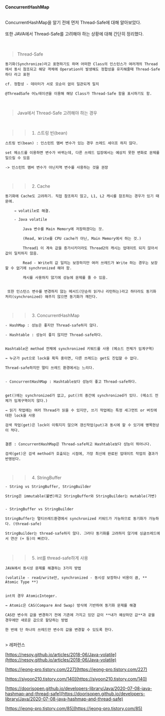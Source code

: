 <br><br><br>
**ConcurrentHashMap**

<br>
ConcurrentHashMap을 알기 전에 먼저 Thread-Safe에 대해 알아보았다. <br><br>
또한 JAVA에서 Thread-Safe를 고려해야 하는 상황에 대해 간단히 정리했다. <br><br><br>

> Thread-Safe
    
    동기화(Synchronize)라고 표현하기도 하며 어떠한 Class의 인스턴스가 여러개의 Thread에서 동시 참조되고 해당 객체에 Operation이 발생해도 정합성을 유지해줄때 Thread-Safe 하다 라고 표현
    
    cf. 정합성 - 데이터가 서로 모순이 없이 일관되게 일치
    
    @ThreadSafe 어노테이션을 이용해 해당 Class가 Thread-Safe 함을 표시하기도 함.
    
<br>
    
> Java에서 Thread-Safe 고려해야 하는 경우
<br>

    
>>    1. 스트링 빈(bean)

    
    스트링 빈(bean) : 인스턴트 멤버 변수가 있는 경우 쓰레드 세이프 하지 않다. 
    
    set 메소드를 이용하면 변수가 바뀌는데, 다른 쓰레드 입장에서는 예상치 못한 변화로 문제를 일으킬 수 있음
    
    -> 인스턴트 멤버 변수가 아닌지역 변수를 사용하는 것을 권장
<br>
    
>>    2. Cache

    
    동기화에 Cache도 고려하기. 직접 참조하지 않고, L1, L2 캐시를 참조하는 경우가 있기 때문에.
        
        → volatile로 해결.
        
        - Java volatile
            
            Java 변수를 Main Memory에 저장하겠다는 것.
            
            (Read, Write를 CPU cache가 아닌, Main Memory에서 하는 것.)
            
            Thread1 이 계속 값을 증가시키더라도 Thread2의 캐시는 업데이트 되지 않아서 값이 일치하지 않음.
            
            Read - Write의 값 일치는 보장하지만 여러 쓰레드가 Write 하는 경우는 보장할 수 없기에 synchronized 해야 함.
            
            캐시를 사용하지 않기에 성능에 문제를 줄 수 있음.
            
        
     또한 인스턴스 변수를 변경하지 않는 메서드(단순히 읽거나 리턴하는)라고 하더라도 동기화 처리(synchronized) 해주지 않으면 동기화가 깨진다.
        
<br>
 
 >>    3. ConcurrentHashMap

            
    
    - HashMap : 성능은 좋지만 Thread-safe하지 않다.
    
    - Hashtable : 성능이 좋지 않지만 Thread-safe하다.

    
    Hashtable은 method 전체에 synchronized 키워드를 사용 (메소드 전체가 임계구역)
    
    → 누군가 put으로 lock을 획득 중이면, 다른 쓰레드는 get도 진입할 수 없다.
    
    Thread-safe하지만 멀티 쓰레드 환경에서는 느리다.
    
    
    - ConcurrentHashMap : Hashtable보다 성능이 좋고 Thread-safe하다.
    
    
    get()에는 synchronized가 없고, put()의 중간에 synchronized가 있다. (메소드 전체가 임계구역이지 않다.)
    
    → 읽기 작업에는 여러 Thread가 읽을 수 있지만, 쓰기 작업에는 특정 세그먼트 or 버킷에 대한 lock을 사용
    
    검색 작업(get)은 lock이 이뤄지지 않으며 갱신작업(put)과 동시에 할 수 있기에 병목현상이 적다.
    
    
    결론 : ConcurrentHashMap은 Thread-safe하고 Hashtable보다 성능이 뛰어나다. 
    
    검색(get)은 검색 method가 호출되는 시점에, 가장 최신에 완료된 업데이트 작업의 결과가 반영된다.

<br>


 >>    4. StringBuffer
        
    
    - String vs StringBuffer, StringBuilder
    
    String은 immutable(불변)하고 StringBuffer와 StringBuilder는 mutable(가변)
    
    
    - StringBuffer vs StringBuilder
    
    StringBuffer는 멀티쓰레드환경에서 synchronized 키워드가 가능하므로 동기화가 가능하다. (thread-safe)
    
    StringBuilder는 thread-safe하지 않다. 그러다 동기화를 고려하지 않기에 싱글쓰레드에서 연산 (+ 등)이 빠르다.
<br>
    
  >>    5. int를 thread-safe하게 사용
        
    
    
    JAVA에서 동시성 문제를 해결하는 3가지 방법 
    
    (volatile - read/write만, synchronized - 동시성 보장하나 비용이 큼, ** Atomic Type **)
    
    
    int의 경우 AtomicInteger.
    
    → Atomic은 CAS(Compare And Swap) 방식에 기반하여 동기화 문제를 해결
    
    CAS란 변수의 값을 변경하기 전에 기존에 가지고 있던 값이 **내가 예상하던 값**과 같을 경우에만 새로운 값으로 할당하는 방법
    
    한 번에 단 하나의 쓰레드만 변수의 값을 변경할 수 있도록 한다.
    
    
<br>
> 레퍼런스

[https://nesoy.github.io/articles/2018-06/Java-volatile](https://nesoy.github.io/articles/2018-06/Java-volatile)

[https://jeong-pro.tistory.com/227](https://jeong-pro.tistory.com/227)

[https://siyoon210.tistory.com/140](https://siyoon210.tistory.com/140)

[https://doorisopen.github.io/developers-library/Java/2020-07-08-java-hashmap-and-thread-safe](https://doorisopen.github.io/developers-library/Java/2020-07-08-java-hashmap-and-thread-safe)

[https://jeong-pro.tistory.com/85](https://jeong-pro.tistory.com/85)
